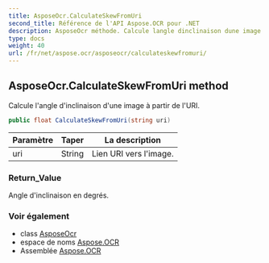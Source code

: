 ```yaml
---
title: AsposeOcr.CalculateSkewFromUri
second_title: Référence de l'API Aspose.OCR pour .NET
description: AsposeOcr méthode. Calcule langle dinclinaison dune image à partir de lURI.
type: docs
weight: 40
url: /fr/net/aspose.ocr/asposeocr/calculateskewfromuri/
---
```

## AsposeOcr.CalculateSkewFromUri method

Calcule l'angle d'inclinaison d'une image à partir de l'URI.

```csharp
public float CalculateSkewFromUri(string uri)
```

| Paramètre | Taper | La description |
| --- | --- | --- |
| uri | String | Lien URI vers l'image. |

### Return_Value

Angle d'inclinaison en degrés.

### Voir également

* class [AsposeOcr](../)
* espace de noms [Aspose.OCR](../../asposeocr/)
* Assemblée [Aspose.OCR](../../../)


